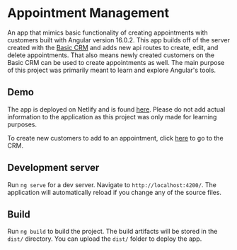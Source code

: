 # Appointment Management

An app that mimics basic functionality of creating appointments with customers built with Angular version 16.0.2. This app builds off of the server created with the [Basic CRM](https://github.com/stevengvan/basic-crm) and adds new api routes to create, edit, and delete appointments. That also means newly created customers on the Basic CRM can be used to create appointments as well. The main purpose of this project was primarily meant to learn and explore Angular's tools.

## Demo

The app is deployed on Netlify and is found [here](https://appt-management.netlify.app). Please do not add actual information to the application as this project was only made for learning purposes.

To create new customers to add to an appointment, click [here](https://stevengvan-basic-crm.netlify.app) to go to the CRM.

## Development server

Run `ng serve` for a dev server. Navigate to `http://localhost:4200/`. The application will automatically reload if you change any of the source files.

## Build

Run `ng build` to build the project. The build artifacts will be stored in the `dist/` directory. You can upload the `dist/` folder to deploy the app.
